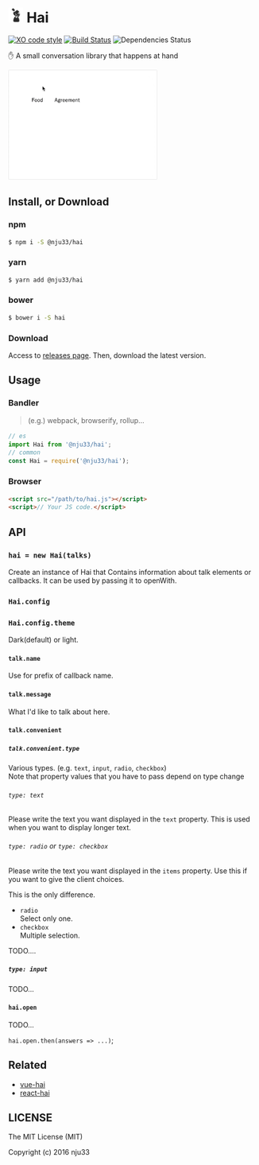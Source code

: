 <h1><img src="https://github.com/nju33/hai/blob/master/images/icon_32x32@2x.png?raw=true" width=30>&nbsp;Hai</h1>

[![XO code style](https://img.shields.io/badge/code_style-XO-5ed9c7.svg)](https://github.com/sindresorhus/xo) [![Build Status](https://travis-ci.org/nju33/hai.svg?branch=master)](https://travis-ci.org/nju33/hai) ![Dependencies Status](https://david-dm.org/nju33/hai.svg)

✋ A small conversation library that happens at hand

<img src="https://github.com/nju33/hai/raw/master/screenshot.gif?raw=true" alt="Hai" width="300">

## Install, or Download

### npm

```sh
$ npm i -S @nju33/hai
```

### yarn

```sh
$ yarn add @nju33/hai
```

### bower

```sh
$ bower i -S hai
```

### Download

Access to [releases page](https://github.com/nju33/hai/releases).
Then, download the latest version.

## Usage

### Bandler

> (e.g.) webpack, browserify, rollup...

```js
// es
import Hai from '@nju33/hai';
// common
const Hai = require('@nju33/hai');
```

### Browser

```html
<script src="/path/to/hai.js"></script>
<script>// Your JS code.</script>
```

## API

### `hai = new Hai(talks)`

Create an instance of Hai that Contains information about talk elements or callbacks. It can be used by passing it to openWith.

### `Hai.config`

### `Hai.config.theme`

Dark(default) or light.

#### `talk.name`

Use for prefix of callback name.

#### `talk.message`

What I'd like to talk about here.

#### `talk.convenient`

##### `talk.convenient.type`

Various types. (e.g. `text`, `input`, `radio`, `checkbox`)  
Note that property values that you have to pass depend on type change

###### `type: text`

Please write the text you want displayed in the `text` property. This is used when you want to display longer text.

###### `type: radio` or `type: checkbox`

Please write the text you want displayed in the `items` property. Use this if you want to give the client choices.

This is the only difference.

- `radio`  
  Select only one.
- `checkbox`  
  Multiple selection.

TODO....

##### `type: input`

TODO...

#### `hai.open`

TODO...

`hai.open.then(answers => ...)`;

## Related

- [vue-hai](https://github.com/nju33/vue-hai)
- [react-hai](https://github.com/nju33/react-hai)

## LICENSE

The MIT License (MIT)

Copyright (c) 2016 nju33
